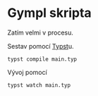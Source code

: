 # Gympl skripta

Zatím velmi v procesu.

Sestav pomocí [Typst](https://github.com/typst/typst)u.
```
typst compile main.typ
```

Vývoj pomocí
```
typst watch main.typ
```
